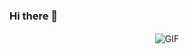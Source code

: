### Hi there 👋

<div align="center">
<img hight="300" width="700" alt="GIF" align="center" src="https://https://github.com/cyprienvallee/cyprienvallee/blob/main/Bonjour.gif>
</div>

![Cover](https://github.com/cyprienvallee/cyprienvallee/blob/main/Photo%20profil.jpg)

<!--
**cyprienvallee/cyprienvallee** is a ✨ _special_ ✨ repository because its `README.md` (this file) appears on your GitHub profile.

Here are some ideas to get you started:

- 🔭 I’m currently working on ...
- 🌱 I’m currently learning ...
- 👯 I’m looking to collaborate on ...
- 🤔 I’m looking for help with ...
- 💬 Ask me about ...
- 📫 How to reach me: ...
- 😄 Pronouns: ...
- ⚡ Fun fact: ...
-->
